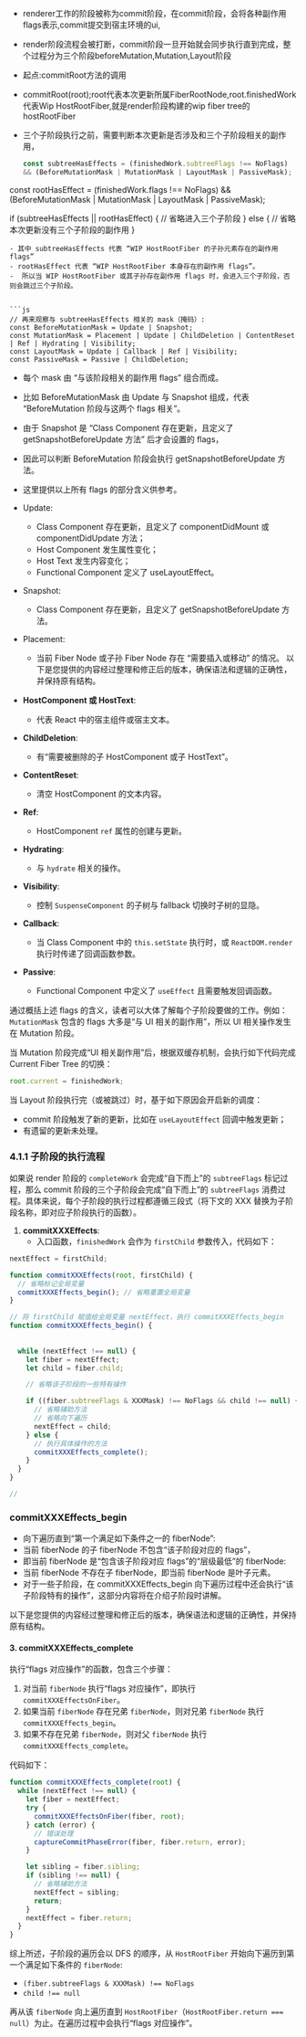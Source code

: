 - renderer工作的阶段被称为commit阶段，在commit阶段，会将各种副作用flags表示,commit提交到宿主环境的ui,
- render阶段流程会被打断，commit阶段一旦开始就会同步执行直到完成，整个过程分为三个阶段beforeMutation,Mutation,Layout阶段
- 起点:commitRoot方法的调用
- commitRoot(root);root代表本次更新所属FiberRootNode,root.finishedWork代表Wip HostRootFiber,就是render阶段构建的wip fiber tree的hostRootFiber
- 三个子阶段执行之前，需要判断本次更新是否涉及和三个子阶段相关的副作用，

  ```js
  const subtreeHasEffects = (finishedWork.subtreeFlags !== NoFlags) 
  && (BeforeMutationMask | MutationMask | LayoutMask | PassiveMask);

const rootHasEffect = (finishedWork.flags !== NoFlags) 
  && (BeforeMutationMask | MutationMask | LayoutMask | PassiveMask);

if (subtreeHasEffects || rootHasEffect) {
  // 省略进入三个子阶段
} else {
  // 省略本次更新没有三个子阶段的副作用
}
```
- 其中 subtreeHasEffects 代表 “WIP HostRootFiber 的子孙元素存在的副作用 flags”
- rootHasEffect 代表 “WIP HostRootFiber 本身存在的副作用 flags”。
-  所以当 WIP HostRootFiber 或其子孙存在副作用 flags 时，会进入三个子阶段，否则会跳过三个子阶段。


```js
// 再来观察与 subtreeHasEffects 相关的 mask（掩码）:
const BeforeMutationMask = Update | Snapshot;
const MutationMask = Placement | Update | ChildDeletion | ContentReset | Ref | Hydrating | Visibility;
const LayoutMask = Update | Callback | Ref | Visibility;
const PassiveMask = Passive | ChildDeletion;
```
- 每个 mask 由 “与该阶段相关的副作用 flags” 组合而成。
- 比如 BeforeMutationMask 由 Update 与 Snapshot 组成，代表 “BeforeMutation 阶段与这两个 flags 相关”。
- 由于 Snapshot 是 “Class Component 存在更新，且定义了 getSnapshotBeforeUpdate 方法” 后才会设置的 flags，
- 因此可以判断 BeforeMutation 阶段会执行 getSnapshotBeforeUpdate 方法。

- 这里提供以上所有 flags 的部分含义供参考。

- Update: 
  - Class Component 存在更新，且定义了 componentDidMount 或 componentDidUpdate 方法；
  - Host Component 发生属性变化；
  - Host Text 发生内容变化；
  - Functional Component 定义了 useLayoutEffect。

- Snapshot: 
  - Class Component 存在更新，且定义了 getSnapshotBeforeUpdate 方法。

- Placement: 
  - 当前 Fiber Node 或子孙 Fiber Node 存在 “需要插入或移动” 的情况。
以下是您提供的内容经过整理和修正后的版本，确保语法和逻辑的正确性，并保持原有结构。


- **HostComponent 或 HostText**: 
  - 代表 React 中的宿主组件或宿主文本。

- **ChildDeletion**: 
  - 有“需要被删除的子 HostComponent 或子 HostText”。

- **ContentReset**: 
  - 清空 HostComponent 的文本内容。

- **Ref**: 
  - HostComponent `ref` 属性的创建与更新。

- **Hydrating**: 
  - 与 `hydrate` 相关的操作。

- **Visibility**: 
  - 控制 `SuspenseComponent` 的子树与 fallback 切换时子树的显隐。

- **Callback**: 
  - 当 Class Component 中的 `this.setState` 执行时，或 `ReactDOM.render` 执行时传递了回调函数参数。

- **Passive**: 
  - Functional Component 中定义了 `useEffect` 且需要触发回调函数。

通过概括上述 flags 的含义，读者可以大体了解每个子阶段要做的工作。例如：`MutationMask` 包含的 flags 大多是“与 UI 相关的副作用”，所以 UI 相关操作发生在 Mutation 阶段。

当 Mutation 阶段完成“UI 相关副作用”后，根据双缓存机制，会执行如下代码完成 Current Fiber Tree 的切换：

```javascript
root.current = finishedWork;
```

当 Layout 阶段执行完（或被跳过）时，基于如下原因会开启新的调度：
- commit 阶段触发了新的更新，比如在 `useLayoutEffect` 回调中触发更新；
- 有遗留的更新未处理。

### 4.1.1 子阶段的执行流程

如果说 render 阶段的 `completeWork` 会完成“自下而上”的 `subtreeFlags` 标记过程，那么 commit 阶段的三个子阶段会完成“自下而上”的 `subtreeFlags` 消费过程。具体来说，每个子阶段的执行过程都遵循三段式（将下文的 XXX 替换为子阶段名称，即对应子阶段执行的函数）。

1. **commitXXXEffects**:
   - 入口函数，`finishedWork` 会作为 `firstChild` 参数传入，代码如下：

```js
nextEffect = firstChild;

function commitXXXEffects(root, firstChild) {
  // 省略标记全局变量
  commitXXXEffects_begin(); // 省略重置全局变量
}

// 将 firstChild 赋值给全局变量 nextEffect，执行 commitXXXEffects_begin
function commitXXXEffects_begin() {
 
  
  while (nextEffect !== null) {
    let fiber = nextEffect;
    let child = fiber.child;

    // 省略该子阶段的一些特有操作

    if ((fiber.subtreeFlags & XXXMask) !== NoFlags && child !== null) {
      // 省略辅助方法
      // 省略向下遍历
      nextEffect = child;
    } else {
      // 执行具体操作的方法
      commitXXXEffects_complete();
    }
  }
}

// 
```
### commitXXXEffects_begin
- 向下遍历直到“第一个满足如下条件之一的 fiberNode”:
- 当前 fiberNode 的子 fiberNode 不包含“该子阶段对应的 flags”，
- 即当前 fiberNode 是“包含该子阶段对应 flags”的“层级最低”的 fiberNode:
- 当前 fiberNode 不存在子 fiberNode，即当前 fiberNode 是叶子元素。
- 对于一些子阶段，在 commitXXXEffects_begin 向下遍历过程中还会执行“该子阶段特有的操作”，这部分内容将在介绍子阶段时讲解。

以下是您提供的内容经过整理和修正后的版本，确保语法和逻辑的正确性，并保持原有结构。


#### 3. commitXXXEffects_complete

执行“flags 对应操作”的函数，包含三个步骤：

1. 对当前 `fiberNode` 执行“flags 对应操作”，即执行 `commitXXXEffectsOnFiber`。
2. 如果当前 `fiberNode` 存在兄弟 `fiberNode`，则对兄弟 `fiberNode` 执行 `commitXXXEffects_begin`。
3. 如果不存在兄弟 `fiberNode`，则对父 `fiberNode` 执行 `commitXXXEffects_complete`。

代码如下：

```javascript
function commitXXXEffects_complete(root) {
  while (nextEffect !== null) {
    let fiber = nextEffect;
    try {
      commitXXXEffectsOnFiber(fiber, root);
    } catch (error) {
      // 错误处理
      captureCommitPhaseError(fiber, fiber.return, error);
    }

    let sibling = fiber.sibling;
    if (sibling !== null) {
      // 省略辅助方法
      nextEffect = sibling;
      return;
    }
    nextEffect = fiber.return;
  }
}
```

综上所述，子阶段的遍历会以 DFS 的顺序，从 `HostRootFiber` 开始向下遍历到第一个满足如下条件的 `fiberNode`:

- `(fiber.subtreeFlags & XXXMask) !== NoFlags` 
- `child !== null`

再从该 `fiberNode` 向上遍历直到 `HostRootFiber`（`HostRootFiber.return === null`）为止。在遍历过程中会执行“flags 对应操作”。


